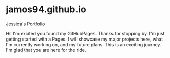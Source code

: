 # jamos94.github.io
Jessica's Portfolio

Hi! I'm excited you found my GitHubPages. Thanks for stopping by. 
I'm just getting started with a Pages. I will showcase my major projects here, what I'm currently working on, and my future plans.
This is an exciting journey. I'm glad that you are here for the ride.